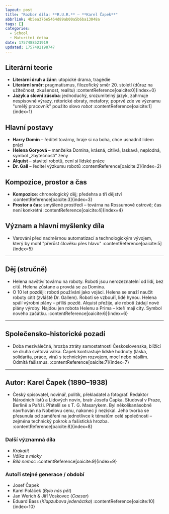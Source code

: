 ```yaml
---
layout: post
title: "Rozbor díla: **R.U.R.** – **Karel Čapek**"
abbrlink: 4b5ea376e5464d89ab00a5b6ba13048a
tags: []
categories:
  - School
  - Maturitní četba
date: 1757488521919
updated: 1757492198747
---
```


## Literární teorie

- **Literární druh a žánr**: utopické drama, tragédie
- **Literární směr**: pragmatismus, filozofický směr 20. století (důraz na užitečnost, zkušenost, realitu) :contentReference\[oaicite:0]{index=0}
- **Jazyk a slovní zásoba**: jednoduchý, srozumitelný jazyk, zahrnuje nespisovné výrazy, rétorické obraty, metafory; poprvé zde ve významu "umělý pracovník" použito slovo *robot* :contentReference\[oaicite:1]{index=1}

## Hlavní postavy

- **Harry Domin** – ředitel továrny, hraje si na boha, chce usnadnit lidem práci
- **Helena Goryová** – manželka Domina, krásná, citlivá, laskavá, neplodná, symbol „zbytečnosti“ ženy
- **Alquist** – stavitel robotů, cení si lidské práce
- **Dr. Gall** – ředitel výzkumu robotů :contentReference\[oaicite:2]{index=2}

## Kompozice, prostor a čas

- **Kompozice**: chronologický děj; předehra a tři dějství :contentReference\[oaicite:3]{index=3}
- **Prostor a čas**: smyšlené prostředí – továrna na Rossumově ostrově; čas není konkrétní :contentReference\[oaicite:4]{index=4}

## Význam a hlavní myšlenky díla

- Varování před nadměrnou automatizací a technologickým vývojem, který by mohl "přerůst člověku přes hlavu" :contentReference\[oaicite:5]{index=5}

***

## Děj (stručně)

- Helena navštíví továrnu na roboty. Roboti jsou nerozeznatelní od lidí, bez citů. Helena zůstane a provdá se za Domina.
- O 10 let později: roboti používáni jako vojáci. Helena se snaží naučit roboty cítit (zvláště Dr. Gallem). Roboti se vzbouří, lidé hynou. Helena spálí výrobní plány – příliš pozdě. Alquist přežije, ale roboti žádají nové plány výroby. Najdou jen robota Helenu a Prima – kteří mají city. Symbol nového začátku. :contentReference\[oaicite:6]{index=6}

***

## Společensko-historické pozadí

- Doba meziválečná, hrozba ztráty samostatnosti Československa, blížící se druhá světová válka. Čapek kontrastuje lidské hodnoty (láska, solidarita, práce, víra) s technickým rozvojem, mocí nebo násilím. Odmítá fašismus. :contentReference\[oaicite:7]{index=7}

***

## Autor: Karel Čapek (1890–1938)

- Český spisovatel, novinář, politik, překladatel a fotograf. Redaktor Národních listů a Lidových novin, bratr Josefa Čapka. Studoval v Praze, Berlíně a Paříži. Přátelil se s T. G. Masarykem. Byl několikanásobně navrhován na Nobelovu cenu, nakonec ji nezískal. Jeho tvorba se přesunula od zaměření na jednotlivce k tématům celé společnosti – zejména technický pokrok a fašistická hrozba. :contentReference\[oaicite:8]{index=8}

### Další významná díla

- *Krakatit*
- *Válka s mloky*
- *Bílá nemoc* :contentReference\[oaicite:9]{index=9}

### Autoři stejné generace / období

- Josef Čapek
- Karel Poláček (*Bylo nás pět*)
- Jan Werich & Jiří Voskovec (*Caesar*)
- Eduard Bass (*Klapzubova jedenáctka*) :contentReference\[oaicite:10]{index=10}
